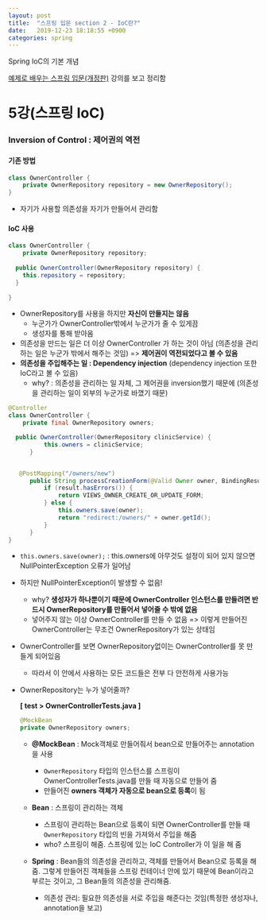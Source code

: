 ```yaml
---
layout: post
title:  "스프링 입문 section 2 - IoC란?"
date:   2019-12-23 18:18:55 +0900
categories: spring
---
```

Spring IoC의 기본 개념

[예제로 배우는 스프링 입문(개정판)][inflearn-link] 강의를 보고 정리함




# 5강(스프링 IoC)

### Inversion of Control : 제어권의 역전

#### 기존 방법

```java
class OwnerController {
	private OwnerRepository repository = new OwnerRepository();
}
```

* 자기가 사용할 의존성을 자기가 만들어서 관리함

#### IoC 사용

```java
class OwnerController {
	private OwnerRepository repository;
	
  public OwnerController(OwnerRepository repository) {
    this.repository = repository;
  }
	
}
```

* OwnerRepository를 사용을 하지만 **자신이 만들지는 않음** 
  * 누군가가 OwnerController밖에서 누군가가 줄 수 있게끔 
  * 생성자를 통해 받아옴 
* 의존성을 만드는 일은 더 이상 OwnerController 가 하는 것이 아님 (의존성을 관리하는 일은 누군가 밖에서 해주는 것임) => **제어권이 역전되었다고 볼 수 있음** 
* **의존성을 주입해주는 일 : Dependency injection** (dependency injection 또한 IoC라고 볼 수 있음)
  * why? : 의존성을 관리하는 일 자체, 그 제어권을 inversion했기 때문에 (의존성을 관리하는 일이 외부의 누군가로 바꼈기 때문)



```java
@Controller
class OwnerController {
    private final OwnerRepository owners;

  public OwnerController(OwnerRepository clinicService) {
          this.owners = clinicService;
      }


   @PostMapping("/owners/new")
      public String processCreationForm(@Valid Owner owner, BindingResult result) {
          if (result.hasErrors()) {
              return VIEWS_OWNER_CREATE_OR_UPDATE_FORM;
          } else {
              this.owners.save(owner);
              return "redirect:/owners/" + owner.getId();
          }
      }
}
```

* `this.owners.save(owner);` : this.owners에 아무것도 설정이 되어 있지 않으면 NullPointerException 오류가 일어남

* 하지만 NullPointerException이 발생할 수 없음!

  * why? **생성자가 하나뿐이기 때문에 OwnerController 인스턴스를 만들려면 반드시 OwnerRepository를 만들어서 넣어줄 수 밖에 없음** 
  * 넣어주지 않는 이상 OwnerController를 만들 수 없음 => 이렇게 만들어진 OwnerController는 무조건 OwnerRepository가 있는 상태임

* OwnerController를 보면 OwnerRepository없이는 OwnerController를 못 만들게 되어있음

  * 따라서 이 안에서 사용하는 모든 코드들은 전부 다 안전하게 사용가능




* OwnerRepository는 누가 넣어줄까?

  **[ test > OwnerControllerTests.java ]**

  ```java
  @MockBean
  private OwnerRepository owners;
  ```

  * **@MockBean** : Mock객체로 만들어줘서 bean으로 만들어주는 annotation을 사용 
    * `OwnerRepository` 타입의 인스턴스를 스프링이  OwnerControllerTests.java를 만들 때 자동으로 만들어 줌
    * 만들어진 **owners 객체가 자동으로 bean으로 등록**이 됨 


  * **Bean** : 스프링이 관리하는 객체
    * 스프링이 관리하는 Bean으로 등록이 되면 OwnerController를 만들 때 `OwnerRepository` 타입의 빈을 가져와서 주입을 해줌 
    * who? 스프링이 해줌. 스프링에 있는 IoC Controller가 이 일을 해 줌
  * **Spring** : Bean들의 의존성을 관리하고, 객체를 만들어서 Bean으로 등록을 해줌. 그렇게 만들어진 객체들을  스프링 컨테이너 안에 있기 때문에 Bean이라고 부르는 것이고, 그 Bean들의 의존성을 관리해줌.
    * 의존성 관리: 필요한 의존성을 서로 주입을 해준다는 것임(특정한 생성자나, annotation을 보고)




[inflearn-link]:https://www.inflearn.com/course/spring_revised_edition